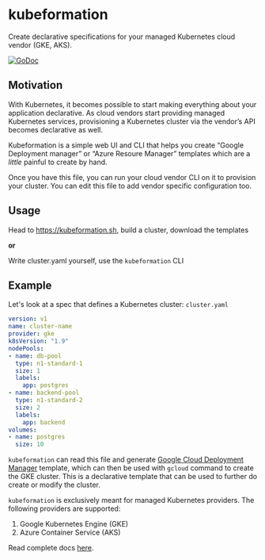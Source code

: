 # kubeformation

Create declarative specifications for your managed Kubernetes cloud vendor (GKE, AKS).

[![GoDoc](https://godoc.org/github.com/hasura/kubeformation?status.svg)](https://godoc.org/github.com/hasura/kubeformation) 

## Motivation

With Kubernetes, it becomes possible to start making everything about your application declarative. As cloud vendors start providing managed Kubernetes services, provisioning a Kubernetes cluster via the vendor’s API becomes declarative as well.

Kubeformation is a simple web UI and CLI that helps you create “Google Deployment manager” or “Azure Resoure Manager” templates which are a _little_ painful to create by hand.

Once you have this file, you can run your cloud vendor CLI on it to provision your cluster. You can edit this file to add vendor specific configuration too.

## Usage

Head to https://kubeformation.sh, build a cluster, download the templates

**or** 

Write cluster.yaml yourself, use the `kubeformation` CLI

## Example

Let's look at a spec that defines a Kubernetes cluster: `cluster.yaml`

```yaml
version: v1
name: cluster-name
provider: gke
k8sVersion: "1.9"
nodePools:
- name: db-pool
  type: n1-standard-1
  size: 1
  labels:
    app: postgres
- name: backend-pool
  type: n1-standard-2
  size: 2
  labels:
    app: backend
volumes:
- name: postgres
  size: 10
```

`kubeformation` can read this file and generate [Google Cloud Deployment
Manager](https://cloud.google.com/deployment-manager/) template, which can then
be used with `gcloud` command to create the GKE cluster. This is a declarative
template that can be used to further do create or modify the cluster.

`kubeformation` is exclusively meant for managed Kubernetes providers. The
following providers are supported:

1. Google Kubernetes Engine (GKE)
2. Azure Container Service (AKS)

Read complete docs [here](https://hasura.github.io/kubeformation).
